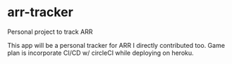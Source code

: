 # arr-tracker
Personal project to track ARR

This app will be a personal tracker for ARR I directly contributed too. Game plan is incorporate CI/CD w/ circleCI while deploying on heroku.